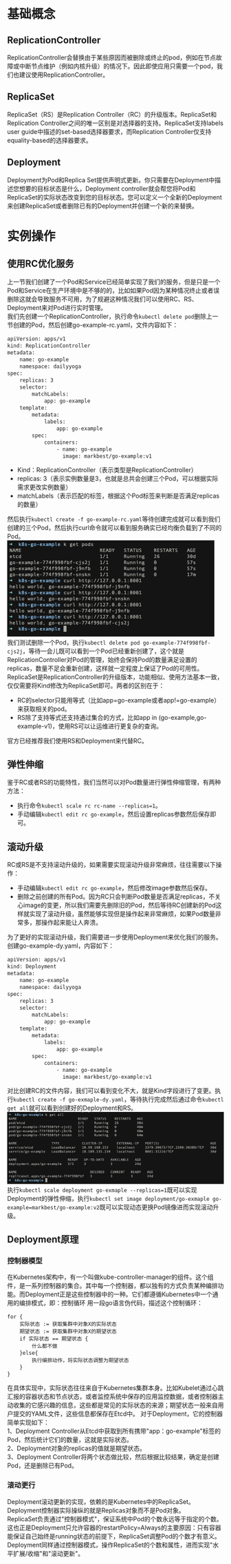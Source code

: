 # 基础概念
## ReplicationController  
ReplicationController会替换由于某些原因而被删除或终止的pod，例如在节点故障或中断节点维护（例如内核升级）的情况下。因此即使应用只需要一个pod，我们也建议使用ReplicationController。
## ReplicaSet  
ReplicaSet（RS）是Replication Controller（RC）的升级版本。ReplicaSet和Replication Controller之间的唯一区别是对选择器的支持。ReplicaSet支持labels user guide中描述的set-based选择器要求，而Replication Controller仅支持equality-based的选择器要求。
## Deployment
Deployment为Pod和Replica Set提供声明式更新。你只需要在Deployment中描述您想要的目标状态是什么，Deployment controller就会帮您将Pod和ReplicaSet的实际状态改变到您的目标状态。您可以定义一个全新的Deployment来创建ReplicaSet或者删除已有的Deployment并创建一个新的来替换。

# 实例操作
## 使用RC优化服务
上一节我们创建了一个Pod和Service已经简单实现了我们的服务，但是只是一个Pod和Service在生产环境中是不够的的，比如如果Pod因为某种情况终止或者误删除这就会导致服务不可用，为了规避这种情况我们可以使用RC、RS、Deployment来对Pod进行实时管理。  
我们先创建一个ReplicationController，执行命令`kubectl delete pod`删除上一节创建的Pod，然后创建go-example-rc.yaml，文件内容如下：
```
apiVersion: apps/v1
kind: ReplicationController
metadata:
    name: go-example
    namespace: dailyyoga
spec:
    replicas: 3
    selector:
        matchLabels:
            app: go-example
    template:
        metadata:
            labels:
                app: go-example
        spec:
            containers:
                - name: go-example
                  image: markbest/go-example:v1
```
- Kind：ReplicationController（表示类型是ReplicationController）
- replicas: 3（表示实例数量是3，也就是总共会创建三个Pod，可以根据实际需求更改实例数量）
- matchLabels（表示匹配的标签，根据这个Pod标签来判断是否满足replicas的数量）  

然后执行`kubectl create -f go-example-rc.yaml`等待创建完成就可以看到我们创建的三个Pod，然后执行curl命令就可以看到服务确实已经均衡负载到了不同的Pod。  
![](https://github.com/markbest/k8s-study-notes/blob/main/images/go-example-rc-show.png "")  
我们测试删除一个Pod，执行`kubectl delete pod go-example-774f998fbf-cjs2j`，等待一会儿既可以看到一个Pod已经重新创建了，这个就是ReplicationController对Pod的管理，始终会保持Pod的数量满足设置的replicas，数量不足会重新创建，这样就一定程度上保证了Pod的可用性。  
ReplicaSet是ReplicationController的升级版本，功能相似、使用方法基本一致，仅仅需要将Kind修改为ReplicaSet即可。两者的区别在于：
- RC的selector只能用等式（比如app=go-example或者app!=go-example）来获取相关的pod。
- RS除了支持等式还支持通过集合的方式，比如app in (go-example,go-example-v1)，使用RS可以让运维进行更复杂的查询。  

官方已经推荐我们使用RS和Deployment来代替RC。  

## 弹性伸缩
鉴于RC或者RS的功能特性，我们当然可以对Pod数量进行弹性伸缩管理，有两种方法：
- 执行命令`kubectl scale rc rc-name --replicas=1`。
- 手动编辑`kubectl edit rc go-example`，然后设置replicas参数然后保存即可。  
## 滚动升级
RC或RS是不支持滚动升级的，如果需要实现滚动升级非常麻烦，往往需要以下操作：
- 手动编辑`kubectl edit rc go-example`，然后修改image参数然后保存。
- 删除之前创建的所有Pod。因为RC只会判断Pod数量是否满足replicas，不关心image的变更，所以我们需要先删除旧的Pod，然后等待RC创建新的Pod这样就实现了滚动升级，虽然能够实现但是操作起来非常麻烦，如果Pod数量非常多，那操作起来能让人奔溃。  

为了更好的实现滚动升级，我们需要进一步使用Deployment来优化我们的服务。创建go-example-dy.yaml，内容如下：
```
apiVersion: apps/v1
kind: Deployment
metadata:
    name: go-example
    namespace: dailyyoga
spec:
    replicas: 3
    selector:
        matchLabels:
            app: go-example
    template:
        metadata:
            labels:
                app: go-example
        spec:
            containers:
                - name: go-example
                  image: markbest/go-example:v1
```
对比创建RC的文件内容，我们可以看到变化不大，就是Kind字段进行了变更。执行`kubectl create -f go-exmaple-dy.yaml`，等待执行完成然后通过命令`kubectl get all`就可以看到创建好的Deployment和RS。
![](https://github.com/markbest/k8s-study-notes/blob/main/images/go-example-dy-show.png "")   
执行`kubectl scale deployment go-exmaple --replicas=1`既可以实现Deployment的弹性伸缩，执行`kubectl set image deployment/go-exmaple go-example=markbest/go-example:v2`既可以实现动态更换Pod镜像进而实现滚动升级。
## Deployment原理
### 控制器模型
在Kubernetes架构中，有一个叫做kube-controller-manager的组件。这个组件，是一系列控制器的集合。其中每一个控制器，都以独有的方式负责某种编排功能。而Deployment正是这些控制器中的一种。它们都遵循Kubernetes中一个通用的编排模式，即：控制循环
用一段go语言伪代码，描述这个控制循环：
```
for {
    实际状态 := 获取集群中对象X的实际状态
    期望状态 := 获取集群中对象X的期望状态
    if 实际状态 == 期望状态 {
        什么都不做
    }else{
        执行编排动作，将实际状态调整为期望状态
    }
}
```
在具体实现中，实际状态往往来自于Kubernetes集群本身。比如Kubelet通过心跳汇报的容器状态和节点状态，或者监控系统中保存的应用监控数据，或者控制器主动收集的它感兴趣的信息，这些都是常见的实际状态的来源；期望状态一般来自用户提交的YAML文件，这些信息都保存在Etcd中。
对于Deployment，它的控制器简单实现如下：  
1、Deployment Controller从Etcd中获取到所有携带"app：go-example"标签的Pod，然后统计它们的数量，这就是实际状态。  
2、Deployment对象的replicas的值就是期望状态。  
3、Deployment Controller将两个状态做比较，然后根据比较结果，确定是创建Pod，还是删除已有Pod。  
### 滚动更行
Deployment滚动更新的实现，依赖的是Kubernetes中的ReplicaSet。Deployment控制器实际操纵的就是Replicas对象而不是Pod对象。  
ReplicaSet负责通过"控制器模式"，保证系统中Pod的个数永远等于指定的个数。这也正是Deployment只允许容器的restartPolicy=Always的主要原因：只有容器能保证自己始终是running状态的前提下，ReplicaSet调整Pod的个数才有意义。  
Deployment同样通过控制器模式，操作ReplicaSet的个数和属性，进而实现"水平扩展/收缩"和"滚动更新"。


